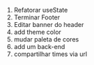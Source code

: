 1. Refatorar useState
2. Terminar Footer
3. Editar banner do header
4. add theme color
5. mudar paleta de cores
6. add um back-end
7. compartilhar times via url